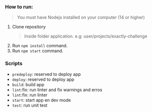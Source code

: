 ### How to run:

> You must have Nodejs installed on your computer (14 or higher)

1. Clone repository
   > Inside folder application. e.g: user/projects/exactly-challenge
2. Run `npm install` command.
3. Run `npm start` command.

### Scripts

- `predeploy`: reserved to deploy app
- `deploy`: reserved to deploy app
- `build`: build app
- `lint`:fix: run linter and fix warnings and erros
- `lint`:fix: run linter
- `start`: start app en dev mode
- `test`: run unit test

